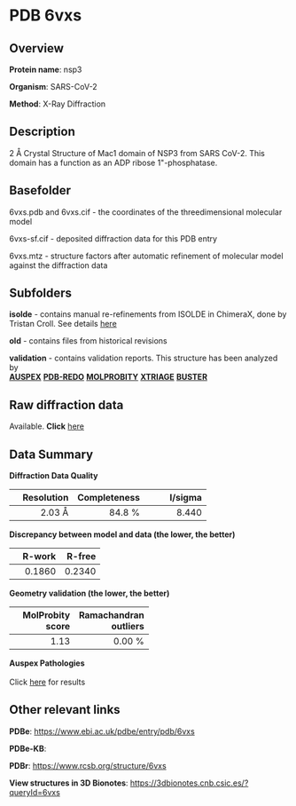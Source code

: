 # PDB 6vxs

## Overview

**Protein name**: nsp3

**Organism**: SARS-CoV-2

**Method**: X-Ray Diffraction

## Description

2 Å Crystal Structure of Mac1 domain of NSP3 from SARS CoV-2. This domain has a function as an ADP ribose 1"-phosphatase.

## Basefolder

6vxs.pdb and 6vxs.cif - the coordinates of the threedimensional molecular model

6vxs-sf.cif - deposited diffraction data for this PDB entry

6vxs.mtz - structure factors after automatic refinement of molecular model against the diffraction data

## Subfolders

**isolde** - contains manual re-refinements from ISOLDE in ChimeraX, done by Tristan Croll. See details [here](https://github.com/thorn-lab/coronavirus_structural_task_force/blob/master/pdb/nsp3/SARS-CoV-2/6vxs/isolde/directory_info.txt)

**old** - contains files from historical revisions

**validation** - contains validation reports. This structure has been analyzed by <br>[**AUSPEX**](https://github.com/thorn-lab/coronavirus_structural_task_force/tree/master/pdb/nsp3/SARS-CoV-2/6vxs/validation/auspex) [**PDB-REDO**](https://github.com/thorn-lab/coronavirus_structural_task_force/tree/master/pdb/nsp3/SARS-CoV-2/6vxs/validation/pdb-redo) [**MOLPROBITY**](https://github.com/thorn-lab/coronavirus_structural_task_force/tree/master/pdb/nsp3/SARS-CoV-2/6vxs/validation/molprobity) [**XTRIAGE**](https://github.com/thorn-lab/coronavirus_structural_task_force/blob/master/pdb/nsp3/SARS-CoV-2/6vxs/validation/Xtriage_output.log) [**BUSTER**](https://www.globalphasing.com/buster/wiki/index.cgi?Covid19Pdb6VXS) 



## Raw diffraction data

Available. **Click** [here](https://doi.org/10.18430/m36vxs) 

## Data Summary
**Diffraction Data Quality**

|   | Resolution | Completeness| I/sigma |
|---|-------------:|----------------:|--------------:|
|   |2.03 Å|84.8  %|<img width=50/>8.440|

**Discrepancy between model and data (the lower, the better)**

|   | **R-work**| **R-free**   
|---|-------------:|----------------:|           
||  0.1860|  0.2340|

**Geometry validation (the lower, the better)**

|   |**MolProbity<br>score**| **Ramachandran<br>outliers** 
|---|-------------:|----------------:|
||  1.13|  0.00 %|

**Auspex Pathologies**<br> <br>Click [here](https://github.com/thorn-lab/coronavirus_structural_task_force/blob/master/pdb/nsp3/SARS-CoV-2/6vxs/validation/auspex/6vxs_auspex_comments.txt)  for results

 



## Other relevant links 
**PDBe**:  https://www.ebi.ac.uk/pdbe/entry/pdb/6vxs

**PDBe-KB**:  
 
**PDBr**: https://www.rcsb.org/structure/6vxs 

**View structures in 3D Bionotes**: https://3dbionotes.cnb.csic.es/?queryId=6vxs

